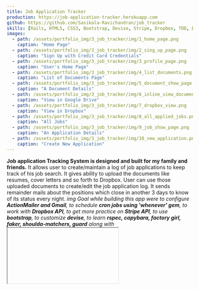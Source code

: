 ```yaml
---
title: Job Application Tracker
production: https://job-application-tracker.herokuapp.com
github: https://github.com/Sasikala-Ravichandran/job_tracker
skills: [Rails, HTML5, CSS3, Bootstrap, Devise, Stripe, Dropbox, TDD, BDD, Whenver, GIT]
images:
  - path: /assets/portfolio_img/3_job_tracker/img/1_home_page.png
    caption: "Home Page"
  - path: /assets/portfolio_img/3_job_tracker/img/2_sing_up_page.png
    caption: "Sign Up with Credit Card Credentials"
  - path: /assets/portfolio_img/3_job_tracker/img/3_profile_page.png
    caption: "User's Home Page"
  - path: /assets/portfolio_img/3_job_tracker/img/4_list_documents.png
    caption: "List of Documents Page"
  - path: /assets/portfolio_img/3_job_tracker/img/5_document_show_page.png
    caption: "A Document Details"
  - path: /assets/portfolio_img/3_job_tracker/img/6_inline_view_document.png
    caption: "View in Google Drive"
  - path: /assets/portfolio_img/3_job_tracker/img/7_dropbox_view.png
    caption: "View in Dropbox" 
  - path: /assets/portfolio_img/3_job_tracker/img/8_all_applied_jobs.png
    caption: "All Jobs" 
  - path: /assets/portfolio_img/3_job_tracker/img/9_job_show_page.png
    caption: "An Application Details" 
  - path: /assets/portfolio_img/3_job_tracker/img/10_new_application.png
    caption: "Create New Application" 
---
```

**Job application Tracking System is designed and built for my family and friends.**
 It allows user to create/maintain a log of job applications to keep track of his job search. It gives ability to upload the documents like resumes, cover letters and so forth to Dropbox. User can use those uploaded documents to create/edit the job application log. It sends remainder mails about the positions which close in another 3 days to know of its status every night. *img Goal while building this app were to configure **ActionMailer and Gmail**, to schedule **cron jobs using 'whenever' gem**, to work with **Dropbox API**, to get more practice on **Stripe API**, to use **bootstrap**, to customize **devise**, to learn **rspec, capybara, factory girl, faker, shoulda-matchers, guard** along with **<iframe> tags***. Don't forget to check out [README](https://github.com/Sasikala-Ravichandran/job_tracker){:target="_blank"}{:class="tag_links"} for more information about gems used and features of this app!